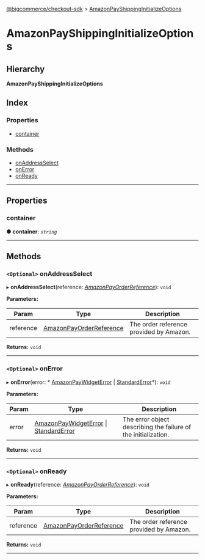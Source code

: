 [@bigcommerce/checkout-sdk](../README.md) > [AmazonPayShippingInitializeOptions](../interfaces/amazonpayshippinginitializeoptions.md)

# AmazonPayShippingInitializeOptions

## Hierarchy

**AmazonPayShippingInitializeOptions**

## Index

### Properties

* [container](amazonpayshippinginitializeoptions.md#container)

### Methods

* [onAddressSelect](amazonpayshippinginitializeoptions.md#onaddressselect)
* [onError](amazonpayshippinginitializeoptions.md#onerror)
* [onReady](amazonpayshippinginitializeoptions.md#onready)

---

## Properties

<a id="container"></a>

###  container

**● container**: *`string`*

___

## Methods

<a id="onaddressselect"></a>

### `<Optional>` onAddressSelect

▸ **onAddressSelect**(reference: *[AmazonPayOrderReference](amazonpayorderreference.md)*): `void`

**Parameters:**

| Param | Type | Description |
| ------ | ------ | ------ |
| reference | [AmazonPayOrderReference](amazonpayorderreference.md) |  The order reference provided by Amazon. |

**Returns:** `void`

___
<a id="onerror"></a>

### `<Optional>` onError

▸ **onError**(error: * [AmazonPayWidgetError](amazonpaywidgeterror.md) &#124; [StandardError](../classes/standarderror.md)*): `void`

**Parameters:**

| Param | Type | Description |
| ------ | ------ | ------ |
| error |  [AmazonPayWidgetError](amazonpaywidgeterror.md) &#124; [StandardError](../classes/standarderror.md)|  The error object describing the failure of the initialization. |

**Returns:** `void`

___
<a id="onready"></a>

### `<Optional>` onReady

▸ **onReady**(reference: *[AmazonPayOrderReference](amazonpayorderreference.md)*): `void`

**Parameters:**

| Param | Type | Description |
| ------ | ------ | ------ |
| reference | [AmazonPayOrderReference](amazonpayorderreference.md) |  The order reference provided by Amazon. |

**Returns:** `void`

___

